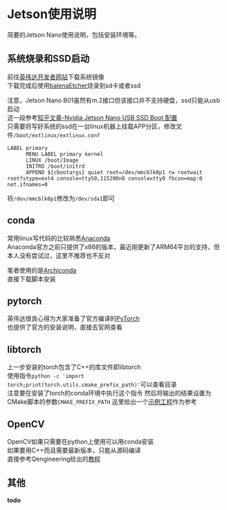 # Jetson使用说明

简要的Jetson Nano使用说明，包括安装环境等。

## 系统烧录和SSD启动

前往[英伟达开发者网站](https://developer.nvidia.com/embedded/downloads)下载系统镜像  
下载完成后使用[balenaEtcher](https://www.balena.io/etcher/)烧录到sd卡或者ssd

注意，Jetson Nano B01虽然有m.2接口但该接口并不支持硬盘，ssd只能从usb启动  
这一段参考[知乎文章-Nvidia Jetson Nano USB SSD Boot 配置](https://zhuanlan.zhihu.com/p/346736716)  
只需要将写好系统的ssd在一台linux机器上挂载APP分区，修改文件`/boot/extlinux/extlinux.conf`  

```
LABEL primary
      MENU LABEL primary kernel
      LINUX /boot/Image
      INITRD /boot/initrd
      APPEND ${cbootargs} quiet root=/dev/mmcblk0p1 rw rootwait rootfstype=ext4 console=ttyS0,115200n8 console=tty0 fbcon=map:0 net.ifnames=0
```

将`/dev/mmcblk0p1`修改为`/dev/sda1`即可

## conda

常用linux写代码的比较熟悉[Anaconda](https://www.anaconda.com/products/individual)  
Anaconda官方之前只提供了x86的版本，最近刚更新了ARM64平台的支持，但本人没有尝试过，这里不推荐也不反对

笔者使用的是[Archiconda](https://github.com/Archiconda/build-tools)  
直接下载脚本安装  

## pytorch

英伟达很良心得为大家准备了官方编译的[PyTorch](https://forums.developer.nvidia.com/t/pytorch-for-jetson-version-1-9-0-now-available/72048)  
也提供了官方的安装说明，直接去官网查看

## libtorch

上一步安装的torch包含了C++的库文件即libtorch  
使用指令`python -c 'import torch;print(torch.utils.cmake_prefix_path)'`可以查看目录  
注意要在安装了torch的conda环境中执行这个指令
然后将输出的结果设置为CMake脚本的参数`CMAKE_PREFIX_PATH`
这里给出一个[示例工程](https://github.com/yuxiaoyuan0406/JetsonInstruction/tree/main/example/libtorch)作为参考  

## OpenCV

OpenCV如果只需要在python上使用可以用conda安装  
如果要用C++而且需要最新版本，只能从源码编译  
直接参考Qengineering给出的[教程](https://github.com/Qengineering/Install-OpenCV-Jetson-Nano)  

## 其他
__todo__
